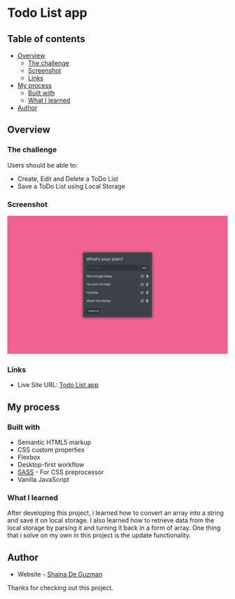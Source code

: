 # Todo List app

## Table of contents

- [Overview](#overview)
  - [The challenge](#the-challenge)
  - [Screenshot](#screenshot)
  - [Links](#links)
- [My process](#my-process)
  - [Built with](#built-with)
  - [What I learned](#what-i-learned)
- [Author](#author)

## Overview

### The challenge

Users should be able to:

- Create, Edit and Delete a ToDo List
- Save a ToDo List using Local Storage

### Screenshot

![Todo List App](screenshot.png)

### Links

- Live Site URL: [Todo List app](https://shaina1999.github.io/todo-list-app/)

## My process

### Built with

- Semantic HTML5 markup
- CSS custom properties
- Flexbox
- Desktop-first workflow
- [SASS](https://sass-lang.com/) - For CSS preprocessor
- Vanilla JavaScript

### What I learned

After developing this project, i learned how to convert an array into a string and save it on local storage. I also learned how to retrieve data from the local storage by parsing it and turning it back in a form of array. One thing that i solve on my own in this project is the update functionality.

## Author

- Website - [Shaina De Guzman](https://shainadeguzman.netlify.app/)

Thanks for checking out this project.

